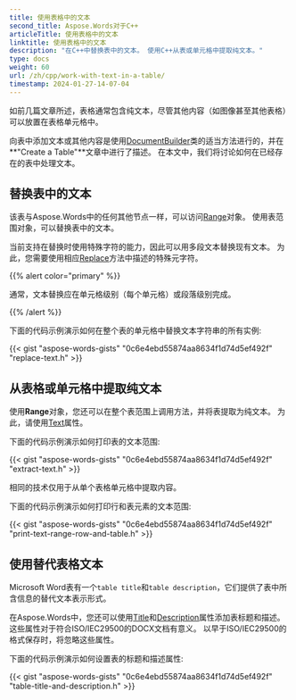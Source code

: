 ```yaml
---
title: 使用表格中的文本
second_title: Aspose.Words对于C++
articleTitle: 使用表格中的文本
linktitle: 使用表格中的文本
description: "在C++中替换表中的文本。 使用C++从表或单元格中提取纯文本。"
type: docs
weight: 60
url: /zh/cpp/work-with-text-in-a-table/
timestamp: 2024-01-27-14-07-04
---
```


如前几篇文章所述，表格通常包含纯文本，尽管其他内容（如图像甚至其他表格）可以放置在表格单元格中。

向表中添加文本或其他内容是使用[DocumentBuilder](https://reference.aspose.com/words/cpp/aspose.words/documentbuilder/)类的适当方法进行的，并在**"Create a Table"**文章中进行了描述。 在本文中，我们将讨论如何在已经存在的表中处理文本。

## 替换表中的文本

该表与Aspose.Words中的任何其他节点一样，可以访问[Range](https://reference.aspose.com/words/cpp/aspose.words/range/)对象。 使用表范围对象，可以替换表中的文本。

当前支持在替换时使用特殊字符的能力，因此可以用多段文本替换现有文本。 为此，您需要使用相应[Replace](https://reference.aspose.com/words/cpp/aspose.words/range/replace/)方法中描述的特殊元字符。

{{% alert color="primary" %}}

通常，文本替换应在单元格级别（每个单元格）或段落级别完成。

{{% /alert %}}

下面的代码示例演示如何在整个表的单元格中替换文本字符串的所有实例:

{{< gist "aspose-words-gists" "0c6e4ebd55874aa8634f1d74d5ef492f" "replace-text.h" >}}

## 从表格或单元格中提取纯文本

使用**Range**对象，您还可以在整个表范围上调用方法，并将表提取为纯文本。 为此，请使用[Text](https://reference.aspose.com/words/cpp/aspose.words/range/get_text/)属性。

下面的代码示例演示如何打印表的文本范围:

{{< gist "aspose-words-gists" "0c6e4ebd55874aa8634f1d74d5ef492f" "extract-text.h" >}}

相同的技术仅用于从单个表格单元格中提取内容。

下面的代码示例演示如何打印行和表元素的文本范围:

{{< gist "aspose-words-gists" "0c6e4ebd55874aa8634f1d74d5ef492f" "print-text-range-row-and-table.h" >}}

## 使用替代表格文本

Microsoft Word表有一个`table title`和`table description`，它们提供了表中所含信息的替代文本表示形式。

在Aspose.Words中，您还可以使用[Title](https://reference.aspose.com/words/cpp/aspose.words.tables/table/get_title/)和[Description](https://reference.aspose.com/words/cpp/aspose.words.tables/table/get_description/)属性添加表标题和描述。 这些属性对于符合ISO/IEC29500的DOCX文档有意义。 以早于ISO/IEC29500的格式保存时，将忽略这些属性。

下面的代码示例演示如何设置表的标题和描述属性:

{{< gist "aspose-words-gists" "0c6e4ebd55874aa8634f1d74d5ef492f" "table-title-and-description.h" >}}
